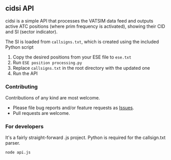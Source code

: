 ## cidsi API

cidsi is a simple API that processes the VATSIM data feed and outputs active ATC positions (where prim frequency is activated), showing their CID and SI (sector indicator).

The SI is loaded from `callsigns.txt`, which is created using the included Python script

1. Copy the desired positions from your ESE file to `ese.txt`
2. Run `ESE position processing.py`
3. Replace `callsigns.txt` in the root directory with the updated one
4. Run the API

### Contributing

Contributions of any kind are most welcome.

- Please file bug reports and/or feature requests as [Issues](https://github.com/maxlk96/cidsi-API/issues).
- Pull requests are welcome.

### For developers

It's a fairly straight-forward .js project. Python is required for the callsign.txt parser.

```sh
node api.js
```
